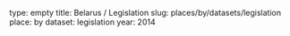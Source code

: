 type: empty
title: Belarus / Legislation
slug: places/by/datasets/legislation
place: by
dataset: legislation
year: 2014
